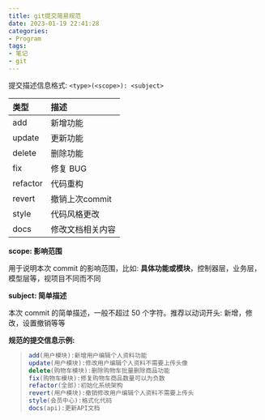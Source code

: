 ```yaml
---
title: git提交简易规范
date: 2023-01-19 22:41:28
categories:
- Program
tags:
- 笔记
- git
---
```


提交描述信息格式: `<type>(<scope>): <subject>`

| 类型     | 描述             |
| :------- | :--------------- |
| add      | 新增功能         |
| update   | 更新功能         |
| delete   | 删除功能         |
| fix      | 修复 BUG         |
| refactor | 代码重构         |
| revert   | 撤销上次commit   |
| style    | 代码风格更改     |
| docs     | 修改文档相关内容 |

**scope: 影响范围**

用于说明本次 commit 的影响范围，比如: **具体功能或模块**，控制器层，业务层，模型层等，视项目不同而不同

**subject: 简单描述**

本次 commit 的简单描述，一般不超过 50 个字符。推荐以动词开头: 新增，修改，设置撤销等等

**规范的提交信息示例:**

> ```js
> add(用户模块):新增用户编辑个人资料功能
> update(用户模块):修改用户编辑个人资料不需要上传头像
> delete(购物车模块):删除购物车批量删除商品功能
> fix(购物车模块):修复购物车商品数量可以为负数
> refactor(全部):初始化系统架构
> revert(用户模块):撤销修改用户编辑个人资料不需要上传头
> style(会员中心):格式化代码 
> docs(api):更新API文档
> ```
